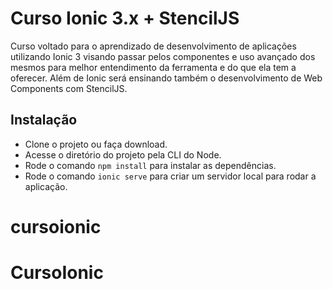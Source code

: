 # Curso Ionic 3.x + StencilJS

Curso voltado para o aprendizado de desenvolvimento de aplicações utilizando Ionic 3 visando passar pelos componentes e uso avançado dos mesmos para melhor entendimento da ferramenta e do que ela tem a oferecer. Além de Ionic será ensinando também o desenvolvimento de Web Components com StencilJS.

## Instalação

* Clone o projeto ou faça download.
* Acesse o diretório do projeto pela CLI do Node.
* Rode o comando `npm install` para instalar as dependências.
* Rode o comando `ionic serve` para criar um servidor local para rodar a aplicação.
# cursoionic
# CursoIonic
